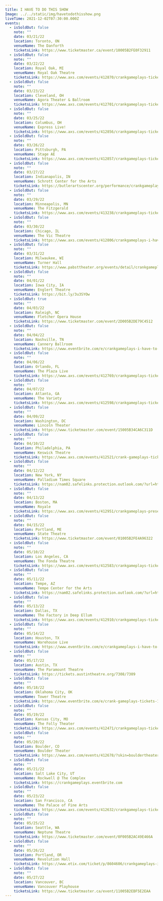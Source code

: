 ```yaml
---
title: I HAVE TO DO THIS SHOW
Image: ../../static/img/havetodothisshow.png
liveTime: 2021-12-02T07:30:00.000Z
events:
  - isSoldOut: false
    note: ""
    date: 03/21/22
    location: Toronto, ON
    venueName: The Danforth
    ticketsLink: https://www.ticketmaster.ca/event/10005B2FE0F32911
  - isSoldOut: false
    note: ""
    date: 03/22/22
    location: Royal Oak, MI
    venueName: Royal Oak Theatre
    ticketsLink: https://www.axs.com/events/412870/crankgameplays-tickets
  - isSoldOut: false
    note: ""
    date: 03/23/22
    location: Cleveland, OH
    venueName: Agora Theater & Ballroom
    ticketsLink: https://www.axs.com/events/412701/crankgameplays-tickets
  - isSoldOut: false
    note: ""
    date: 03/25/22
    location: Columbus, OH
    venueName: Express Live!
    ticketsLink: https://www.axs.com/events/412856/crankgameplays-tickets
  - isSoldOut: false
    note: ""
    date: 03/26/22
    location: Pittsburgh, PA
    venueName: Stage AE
    ticketsLink: https://www.axs.com/events/412857/crankgameplays-tickets
  - isSoldOut: false
    note: ""
    date: 03/27/22
    location: Indianapolis, IN
    venueName: Schrott Center for the Arts
    ticketsLink: https://butlerartscenter.org/performance/crankgameplays/
  - isSoldOut: false
    note: ""
    date: 03/29/22
    location: Minneapolis, MN
    venueName: The Fitzgerald
    ticketsLink: https://www.axs.com/events/413238/crankgameplays-tickets?skin=fitzgeraldtheater
  - isSoldOut: false
    note: ""
    date: 03/30/22
    location: Chicago, IL
    venueName: The Vic Theatre
    ticketsLink: https://www.axs.com/events/412806/crankgameplays-i-have-to-do-this-tour-tickets
  - isSoldOut: false
    note: ""
    date: 03/31/22
    location: Milwaukee, WI
    venueName: Turner Hall
    ticketsLink: https://www.pabsttheater.org/events/detail/crankgameplays-2022
  - isSoldOut: false
    note: ""
    date: 04/01/22
    location: Iowa City, IA
    venueName: Englert Theatre
    ticketsLink: https://bit.ly/3u3SYOw
  - isSoldOut: true
    note: ""
    date: 04/03/22
    location: Raleigh, NC
    venueName: Fletcher Opera House
    ticketsLink: https://www.ticketmaster.com/event/2D005B2DE79C4512
  - isSoldOut: false
    note: ""
    date: 04/04/22
    location: Nashville, TN
    venueName: Cannery Ballroom
    ticketsLink: https://www.eventbrite.com/e/crankgameplays-i-have-to-do-this-tour-tickets-173047909957?aff=artist
  - isSoldOut: false
    note: ""
    date: 04/06/22
    location: Orlando, FL
    venueName: The Plaza Live
    ticketsLink: https://www.axs.com/events/412769/crankgameplays-tickets
  - isSoldOut: false
    note: ""
    date: 04/07/22
    location: Atlanta, GA
    venueName: The Variety
    ticketsLink: https://www.axs.com/events/412598/crankgameplays-tickets
  - isSoldOut: false
    note: ""
    date: 04/09/22
    location: Washington, DC
    venueName: Lincoln Theater
    ticketsLink: https://www.ticketmaster.com/event/15005B34CA6C311D
  - isSoldOut: false
    note: ""
    date: 04/10/22
    location: Philadelphia, PA
    venueName: Keswick Theatre
    ticketsLink: https://www.axs.com/events/412521/crank-gameplays-tickets
  - isSoldOut: false
    note: ""
    date: 04/12/22
    location: New York, NY
    venueName: Palladium Times Square
    ticketsLink: https://nam02.safelinks.protection.outlook.com/?url=https%3A%2F%2Fwww.ticketmaster.com%2Fevent%2F00005B36D7217A3E&data=04%7C01%7Caherschede%40aegpresents.com%7Cb1d53fdbe7c0496d07be08d97e436876%7Ccaece8130c4849238c628676bc93605f%7C0%7C0%7C637679650261801696%7CUnknown%7CTWFpbGZsb3d8eyJWIjoiMC4wLjAwMDAiLCJQIjoiV2luMzIiLCJBTiI6Ik1haWwiLCJXVCI6Mn0%3D%7C1000&sdata=%2F50DmVxgtpYT51ZkGIPrc9FQX8pYzfVyvaC6VTjwglI%3D&reserved=0
  - isSoldOut: false
    note: ""
    date: 04/13/22
    location: Boston, MA
    venueName: Royale
    ticketsLink: https://www.axs.com/events/412951/crankgameplays-presents-i-have-to-do-this-show-tickets?skin=boweryboston
  - isSoldOut: false
    note: ""
    date: 04/15/22
    location: Portland, ME
    venueName: State Theatre
    ticketsLink: https://www.ticketmaster.com/event/01005B2FE4A96322
  - isSoldOut: false
    note: ""
    date: 05/10/22
    location: Los Angeles, CA
    venueName: The Fonda Theatre
    ticketsLink: https://www.axs.com/events/412583/crankgameplays-tickets
  - isSoldOut: false
    note: ""
    date: 05/11/22
    location: Tempe, AZ
    venueName: Tempe Center for the Arts
    ticketsLink: https://nam02.safelinks.protection.outlook.com/?url=https%3A%2F%2Fwww.ticketmaster.com%2Fevent%2F00005B36D7217A3E&data=04%7C01%7Caherschede%40aegpresents.com%7Cb1d53fdbe7c0496d07be08d97e436876%7Ccaece8130c4849238c628676bc93605f%7C0%7C0%7C637679650261801696%7CUnknown%7CTWFpbGZsb3d8eyJWIjoiMC4wLjAwMDAiLCJQIjoiV2luMzIiLCJBTiI6Ik1haWwiLCJXVCI6Mn0%3D%7C1000&sdata=%2F50DmVxgtpYT51ZkGIPrc9FQX8pYzfVyvaC6VTjwglI%3D&reserved=0
  - isSoldOut: false
    note: ""
    date: 05/13/22
    location: Dallas, TX
    venueName: The Factory in Deep Ellum
    ticketsLink: https://www.axs.com/events/412910/crankgameplays-tickets
  - isSoldOut: false
    note: ""
    date: 05/14/22
    location: Houston, TX
    venueName: Warehouse Live
    ticketsLink: https://www.eventbrite.com/e/crankgameplays-i-have-to-do-this-tour-tickets-172263283117
  - isSoldOut: false
    note: ""
    date: 05/17/22
    location: Austin, TX
    venueName: The Paramount Theatre
    ticketsLink: https://tickets.austintheatre.org/7308/7309
  - isSoldOut: false
    note: ""
    date: 05/18/22
    location: Oklahoma City, OK
    venueName: Tower Theatre
    ticketsLink: https://www.eventbrite.com/e/crank-gameplays-tickets-172930328267
  - isSoldOut: false
    note: ""
    date: 05/19/22
    location: Kansas City, MO
    venueName: The Folly Theater
    ticketsLink: https://www.axs.com/events/412471/crankgameplays-tickets
  - isSoldOut: false
    note: ""
    date: 05/20/22
    location: Boulder, CO
    venueName: Boulder Theater
    ticketsLink: https://www.axs.com/events/412678/?skin=bouldertheater
  - isSoldOut: false
    note: ""
    date: 05/21/22
    location: Salt Lake City, UT
    venueName: Rockwell @ The Complex
    ticketsLink: https://crankgameplays.eventbrite.com
  - isSoldOut: false
    note: ""
    date: 05/23/22
    location: San Francisco, CA
    venueName: The Palace of Fine Arts
    ticketsLink: https://www.axs.com/events/412632/crankgameplays-tickets
  - isSoldOut: false
    note: ""
    date: 05/25/22
    location: Seattle, WA
    venueName: Neptune Theatre
    ticketsLink: https://www.ticketmaster.com/event/0F005B2AC49E466A
  - isSoldOut: false
    note: ""
    date: 05/26/22
    location: Portland, OR
    venueName: Revolution Hall
    ticketsLink: https://www.etix.com/ticket/p/8604606/crankgameplays-i-have-to-do-this-tour-portland-revolution-hall
  - isSoldOut: false
    note: ""
    date: 05/27/22
    location: Vancouver, BC
    venueName: Vancouver Playhouse
    ticketsLink: https://www.ticketmaster.ca/event/11005B2EBF5E2EAA
---
```

